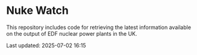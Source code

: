 # Nuke Watch

This repository includes code for retrieving the latest information available on the output of EDF nuclear power plants in the UK.

Last updated: 2025-07-02 16:15